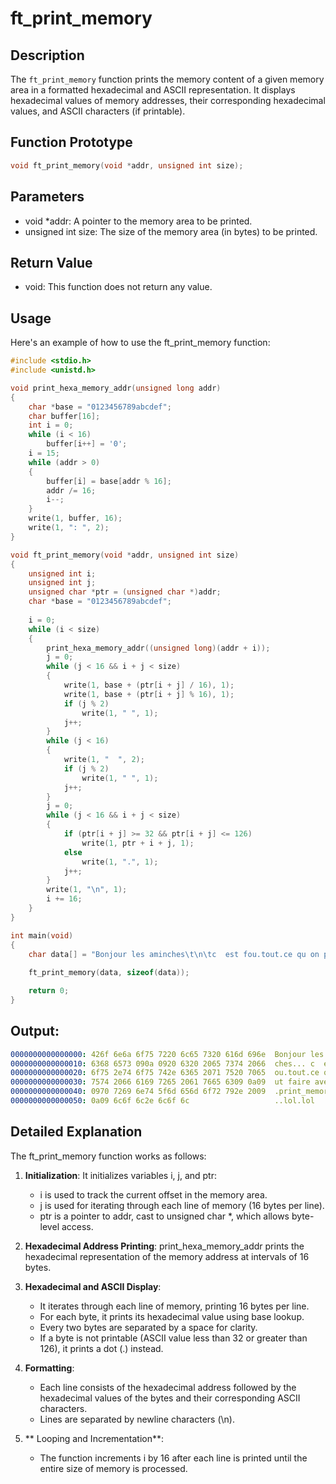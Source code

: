 # ft_print_memory

## Description

The `ft_print_memory` function prints the memory content of a given memory area in a formatted hexadecimal and ASCII representation. It displays hexadecimal values of memory addresses, their corresponding hexadecimal values, and ASCII characters (if printable).

## Function Prototype

```c
void ft_print_memory(void *addr, unsigned int size);
```

## Parameters
- void *addr: A pointer to the memory area to be printed.
- unsigned int size: The size of the memory area (in bytes) to be printed.

## Return Value
- void: This function does not return any value.

## Usage
Here's an example of how to use the ft_print_memory function:

```c
#include <stdio.h>
#include <unistd.h>

void print_hexa_memory_addr(unsigned long addr)
{
    char *base = "0123456789abcdef";
    char buffer[16];
    int i = 0;
    while (i < 16)
        buffer[i++] = '0';
    i = 15;
    while (addr > 0)
    {
        buffer[i] = base[addr % 16];
        addr /= 16;
        i--;
    }
    write(1, buffer, 16);
    write(1, ": ", 2);
}

void ft_print_memory(void *addr, unsigned int size)
{
    unsigned int i;
    unsigned int j;
    unsigned char *ptr = (unsigned char *)addr;
    char *base = "0123456789abcdef";
    
    i = 0;
    while (i < size)
    {
        print_hexa_memory_addr((unsigned long)(addr + i));
        j = 0;
        while (j < 16 && i + j < size)
        {
            write(1, base + (ptr[i + j] / 16), 1);
            write(1, base + (ptr[i + j] % 16), 1);
            if (j % 2)
                write(1, " ", 1);
            j++;
        }
        while (j < 16)
        {
            write(1, "  ", 2);
            if (j % 2)
                write(1, " ", 1);
            j++;
        }
        j = 0;
        while (j < 16 && i + j < size)
        {
            if (ptr[i + j] >= 32 && ptr[i + j] <= 126)
                write(1, ptr + i + j, 1);
            else
                write(1, ".", 1);
            j++;
        }
        write(1, "\n", 1);
        i += 16;
    }
}

int main(void)
{
    char data[] = "Bonjour les aminches\t\n\tc  est fou.tout.ce qu on peut faire avec\t\n\tprint_memory. \t\n\tlol.lol";
    
    ft_print_memory(data, sizeof(data));

    return 0;
}
```

## Output:
```yaml
0000000000000000: 426f 6e6a 6f75 7220 6c65 7320 616d 696e  Bonjour les amin
0000000000000010: 6368 6573 090a 0920 6320 2065 7374 2066  ches... c  est f
0000000000000020: 6f75 2e74 6f75 742e 6365 2071 7520 7065  ou.tout.ce que pe
0000000000000030: 7574 2066 6169 7265 2061 7665 6309 0a09  ut faire avec...
0000000000000040: 0970 7269 6e74 5f6d 656d 6f72 792e 2009  .print_memory. .
0000000000000050: 0a09 6c6f 6c2e 6c6f 6c                   ..lol.lol
```

## Detailed Explanation
The ft_print_memory function works as follows:

1. **Initialization**: It initializes variables i, j, and ptr:
    - i is used to track the current offset in the memory area.
    - j is used for iterating through each line of memory (16 bytes per line).
    - ptr is a pointer to addr, cast to unsigned char *, which allows byte-level access.

2. **Hexadecimal Address Printing**: print_hexa_memory_addr prints the hexadecimal representation of the memory address at intervals of 16 bytes.

3. **Hexadecimal and ASCII Display**:
    - It iterates through each line of memory, printing 16 bytes per line.
    - For each byte, it prints its hexadecimal value using base lookup.
    - Every two bytes are separated by a space for clarity.
    - If a byte is not printable (ASCII value less than 32 or greater than 126), it prints a dot (.) instead.

4. **Formatting**:
    - Each line consists of the hexadecimal address followed by the hexadecimal values of the bytes and their corresponding ASCII characters.
    - Lines are separated by newline characters (\n).

5. ** Looping and Incrementation**:
    - The function increments i by 16 after each line is printed until the entire size of memory is processed.